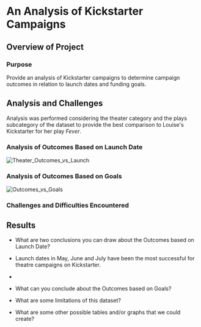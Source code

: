 # An Analysis of Kickstarter Campaigns

## Overview of Project


### Purpose
Provide an analysis of Kickstarter campaigns to determine campaign outcomes in relation to launch dates and funding goals.

## Analysis and Challenges
Analysis was performed considering the theater category and the plays subcategory of the dataset to provide the best comparison to Louise's Kickstarter for her play *Fever*.

### Analysis of Outcomes Based on Launch Date
![Theater_Outcomes_vs_Launch](https://user-images.githubusercontent.com/95710184/147135311-ab3633ac-2ed7-4ea4-aa40-880a03d42748.png)

### Analysis of Outcomes Based on Goals
![Outcomes_vs_Goals](https://user-images.githubusercontent.com/95710184/147135320-cb6f4bd1-32ac-4cac-bd07-4b63993a5217.png)

### Challenges and Difficulties Encountered

## Results

- What are two conclusions you can draw about the Outcomes based on Launch Date?
- Launch dates in May, June and July have been the most successful for theatre campaigns on Kickstarter.
- 

- What can you conclude about the Outcomes based on Goals?

- What are some limitations of this dataset?

- What are some other possible tables and/or graphs that we could create?
